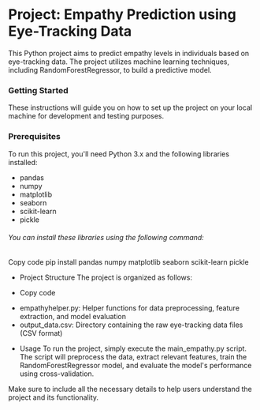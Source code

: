 # Project: Empathy Prediction using Eye-Tracking Data

This Python project aims to predict empathy levels in individuals based on eye-tracking data. The project utilizes machine learning techniques, including RandomForestRegressor, to build a predictive model.

### Getting Started
These instructions will guide you on how to set up the project on your local machine for development and testing purposes.

### Prerequisites
To run this project, you'll need Python 3.x and the following libraries installed:

* pandas
* numpy
* matplotlib
* seaborn
* scikit-learn
* pickle

###### You can install these libraries using the following command:

Copy code
pip install pandas numpy matplotlib seaborn scikit-learn pickle

* Project Structure
The project is organized as follows:

* Copy code
- empathyhelper.py: Helper functions for data preprocessing, feature extraction, and model evaluation
- output_data.csv: Directory containing the raw eye-tracking data files (CSV format)
* Usage
To run the project, simply execute the main_empathy.py script. The script will preprocess the data, extract relevant features, train the RandomForestRegressor model, and evaluate the model's performance using cross-validation.

Make sure to include all the necessary details to help users understand the project and its functionality.
